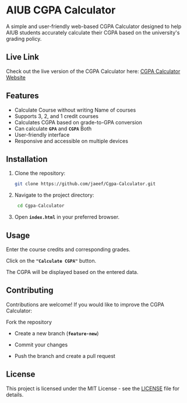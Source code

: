 # AIUB CGPA Calculator 

A simple and user-friendly web-based CGPA Calculator designed to help AIUB students accurately calculate their CGPA based on the university's grading policy.

## Live Link

Check out the live version of the CGPA Calculator here: [CGPA Calculator Website](https://aiub-cgpa--calculator-wv9va.ondigitalocean.app/)

## Features
- Calculate Course without writing Name of courses
- Supports 3, 2, and 1 credit courses
- Calculates CGPA based on grade-to-GPA conversion
- Can calculate **`GPA`** and **`CGPA`** Both
- User-friendly interface
- Responsive and accessible on multiple devices

 

## Installation

1. Clone the repository:
   ```bash
   git clone https://github.com/jaeef/Cgpa-Calculator.git
   
2. Navigate to the project directory:
   ```bash
    cd Cgpa-Calculator
3. Open **`index.html`** in your preferred browser.

## Usage

Enter the course credits and corresponding grades.

Click on the **`"Calculate CGPA"`**  button.

The CGPA will be displayed based on the entered data.

## Contributing

Contributions are welcome! If you would like to improve the CGPA Calculator:

Fork the repository

- Create a new branch (**`feature-new`**)


- Commit your changes

- Push the branch and create a pull request

## License

This project is licensed under the MIT License - see the [LICENSE](LICENSE) file for details.

 
